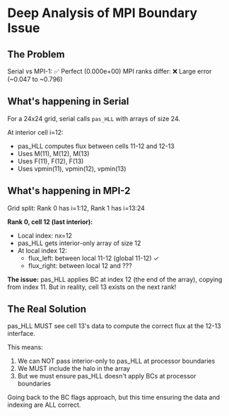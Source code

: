# Deep Analysis of MPI Boundary Issue

## The Problem
Serial vs MPI-1: ✅ Perfect (0.000e+00)
MPI ranks differ: ❌ Large error (~0.047 to ~0.796)

## What's happening in Serial

For a 24x24 grid, serial calls `pas_HLL` with arrays of size 24.

At interior cell i=12:
- pas_HLL computes flux between cells 11-12 and 12-13
- Uses M(11), M(12), M(13)
- Uses F(11), F(12), F(13)
- Uses vpmin(11), vpmin(12), vpmin(13)

## What's happening in MPI-2

Grid split: Rank 0 has i=1:12, Rank 1 has i=13:24

**Rank 0, cell 12 (last interior):**
- Local index: nx=12
- pas_HLL gets interior-only array of size 12
- At local index 12:
  - flux_left: between local 11-12 (global 11-12) ✓
  - flux_right: between local 12 and ??? 
  
**The issue:** pas_HLL applies BC at index 12 (the end of the array), 
copying from index 11. But in reality, cell 13 exists on the next rank!

## The Real Solution

pas_HLL MUST see cell 13's data to compute the correct flux at the 12-13 interface.

This means:
1. We can NOT pass interior-only to pas_HLL at processor boundaries
2. We MUST include the halo in the array
3. But we must ensure pas_HLL doesn't apply BCs at processor boundaries

Going back to the BC flags approach, but this time ensuring the data
and indexing are ALL correct.

